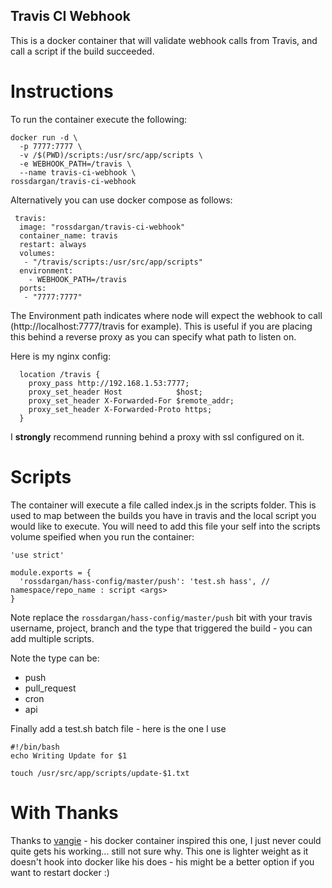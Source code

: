 ## Travis CI Webhook
This is a docker container that will validate webhook calls from Travis, and call a script if the build succeeded.

# Instructions
To run the container execute the following:
```
docker run -d \
  -p 7777:7777 \
  -v /$(PWD)/scripts:/usr/src/app/scripts \
  -e WEBHOOK_PATH=/travis \
  --name travis-ci-webhook \
rossdargan/travis-ci-webhook
```

Alternatively you can use docker compose as follows:
```
 travis:
  image: "rossdargan/travis-ci-webhook"
  container_name: travis
  restart: always
  volumes:
   - "/travis/scripts:/usr/src/app/scripts"
  environment:
    - WEBHOOK_PATH=/travis
  ports:
   - "7777:7777"
```

The Environment path indicates where node will expect the webhook to call (http://localhost:7777/travis for example). This is useful if you are placing this behind a reverse proxy as you can specify what path to listen on.

Here is my nginx config:

```
  location /travis {
    proxy_pass http://192.168.1.53:7777;
    proxy_set_header Host            $host;
    proxy_set_header X-Forwarded-For $remote_addr;
    proxy_set_header X-Forwarded-Proto https;
  }
```

I **strongly** recommend running behind a proxy with ssl configured on it.

# Scripts

The container will execute a file called index.js in the scripts folder. This is used to map between the builds you have in travis and the local script you would like to execute. You will need to add this file your self into the scripts volume speified when you run the container:

```
'use strict'

module.exports = {
  'rossdargan/hass-config/master/push': 'test.sh hass', // namespace/repo_name : script <args>
}
```

Note replace the `rossdargan/hass-config/master/push` bit with your travis username, project, branch and the type that triggered the build - you can add multiple scripts.

Note the type can be:
- push
- pull_request
- cron
- api


Finally add a test.sh batch file - here is the one I use

```
#!/bin/bash
echo Writing Update for $1

touch /usr/src/app/scripts/update-$1.txt
```

# With Thanks
Thanks to [vangie](https://github.com/vangie/travis-ci-webhook) - his docker container inspired this one, I just never could quite gets his working... still not sure why. This one is lighter weight as it doesn't hook into docker like his does - his might be a better option if you want to restart docker :)
